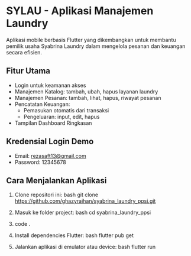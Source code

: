 # SYLAU - Aplikasi Manajemen Laundry

Aplikasi mobile berbasis Flutter yang dikembangkan untuk membantu pemilik usaha Syabrina Laundry dalam mengelola pesanan dan keuangan secara efisien.

## Fitur Utama
- Login untuk keamanan akses
- Manajemen Katalog: tambah, ubah, hapus layanan laundry
- Manajemen Pesanan: tambah, lihat, hapus, riwayat pesanan
- Pencatatan Keuangan:
  - Pemasukan otomatis dari transaksi
  - Pengeluaran: input, edit, hapus
- Tampilan Dashboard Ringkasan

## Kredensial Login Demo
- Email: rezasaft13@gmail.com
- Password: 12345678

## Cara Menjalankan Aplikasi
1. Clone repositori ini:
   bash
   git clone https://github.com/ghazyraihan/syabrina_laundry_ppsi.git

2. Masuk ke folder project:
   bash
   cd syabrina_laundry_ppsi
   

3. ⁠code .

4. Install dependencies Flutter:
   bash
   flutter pub get
   

5. Jalankan aplikasi di emulator atau device:
   bash
   flutter run
   
